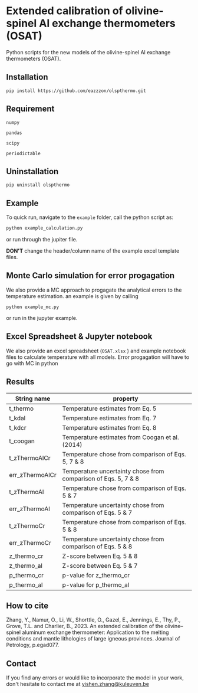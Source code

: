 # Extended calibration of olivine-spinel Al exchange thermometers (OSAT)

Python scripts for the new models of the olivine-spinel Al exchange thermometers (OSAT). 

## Installation
```pip install https://github.com/eazzzon/olspthermo.git```

## Requirement
`numpy`

`pandas`

`scipy`

`periodictable`

## Uninstallation
```pip uninstall olspthermo```

## Example

To quick run, navigate to the `example` folder, call the python script as:

```python
python example_calculation.py
```

or run through the jupiter file.

**DON'T** change the header/column name of the example excel template files. 

## Monte Carlo simulation for error progagation

We also provide a MC approach to progagate the analytical errors to the temperature estimation. an example is given by calling 

```
python example_mc.py
```

or run in the jupyter example.

## Excel Spreadsheet & Jupyter notebook

We also provide an excel spreadsheet (`OSAT.xlsx` ) and example notebook files to calculate temperature with all models. Error progagation will have to go with MC in python

## Results

| String name     | property                                                     |
| --------------- | ------------------------------------------------------------ |
| t_thermo        | Temperature estimates from Eq. 5                             |
| t_kdal          | Temperature estimates from Eq. 7                             |
| t_kdcr          | Temperature estimates from Eq. 8                             |
| t_coogan        | Temperature estimates from Coogan et al. (2014)              |
| t_zThermoAlCr   | Temperature chose from comparison of Eqs. 5, 7 & 8           |
| err_zThermoAlCr | Temperature uncertainty chose from comparison of Eqs. 5, 7 & 8 |
| t_zThermoAl     | Temperature chose from comparison of Eqs. 5 & 7              |
| err_zThermoAl   | Temperature uncertainty chose from comparison of Eqs. 5 & 7  |
| t_zThermoCr     | Temperature chose from comparison of Eqs. 5 & 8              |
| err_zThermoCr   | Temperature uncertainty chose from comparison of Eqs. 5 & 8  |
| z_thermo_cr     | Z-score between Eq. 5 & 8                                    |
| z_thermo_al     | Z-score between Eq. 5 & 7                                    |
| p_thermo_cr     | p-value for z_thermo_cr                                      |
| p_thermo_al     | p-value for p_thermo_al                                      |

## How to cite

Zhang, Y., Namur, O., Li, W., Shorttle, O., Gazel, E., Jennings, E., Thy, P., Grove, T.L. and Charlier, B., 2023. An extended calibration of the olivine–spinel aluminum exchange thermometer: Application to the melting conditions and mantle lithologies of large igneous provinces. Journal of Petrology, p.egad077. 

## Contact

If you find any errors or would like to incorporate the model in your work, don't hesitate to contact me at yishen.zhang@kuleuven.be
